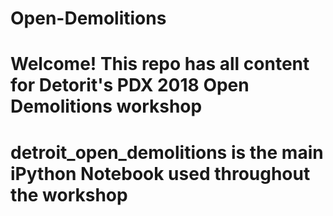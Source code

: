 # Open-Demolitions
# Welcome! This repo has all content for Detorit's PDX 2018 Open Demolitions workshop 
# detroit_open_demolitions is the main iPython Notebook used throughout the workshop 
